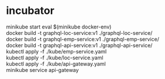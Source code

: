 # incubator

minikube start
eval $(minikube docker-env)  
docker build -t graphql-loc-service:v1 ./graphql-loc-service/  
docker build -t graphql-emp-service:v1 ./graphql-emp-service/  
docker build -t graphql-api-service:v1 ./graphql-api-service/  
kubectl apply -f ./kube/emp-service.yaml   
kubectl apply -f ./kube/loc-service.yaml  
kubectl apply -f ./kube/api-gateway.yaml  
minikube service api-gateway  


